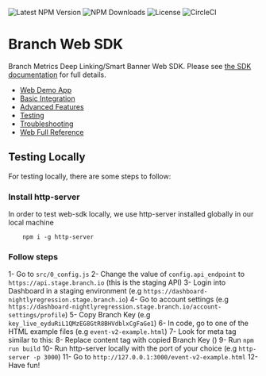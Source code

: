 ![Latest NPM Version](https://img.shields.io/npm/v/branch-sdk)
![NPM Downloads](https://img.shields.io/npm/dm/branch-sdk)
![License](https://img.shields.io/npm/l/branch-sdk)
![CircleCI](https://img.shields.io/circleci/build/github/BranchMetrics/web-branch-deep-linking-attribution)

[Web Demo App]: https://help.branch.io/developers-hub/docs/web-sdk-overview#section-web-demo-app
[Basic Integration]: https://help.branch.io/developers-hub/docs/web-basic-integration
[Advanced Features]: https://help.branch.io/developers-hub/docs/web-advanced-features
[Testing]: https://help.branch.io/developers-hub/docs/web-testing
[Troubleshooting]: https://help.branch.io/developers-hub/docs/web-troubleshooting
[Web Full Reference]: https://help.branch.io/developers-hub/docs/web-full-reference

# Branch Web SDK

Branch Metrics Deep Linking/Smart Banner Web SDK. Please see
[the SDK documentation](https://help.branch.io/developers-hub/docs/web-sdk-overview)
for full details.

- [Web Demo App]
- [Basic Integration]
- [Advanced Features]
- [Testing]
- [Troubleshooting]
- [Web Full Reference]


## Testing Locally

For testing locally, there are some steps to follow:

### Install http-server

In order to test web-sdk locally, we use http-server installed globally in our local machine

```
    npm i -g http-server
```

### Follow steps

1- Go to `src/0_config.js`
2- Change the value of `config.api_endpoint` to `https://api.stage.branch.io` (this is the staging API)
3- Login into Dashboard in a staging environment (e.g `https://dashboard-nightlyregression.stage.branch.io`)
4- Go to account settings (e.g `https://dashboard-nightlyregression.stage.branch.io/account-settings/profile`)
5- Copy Branch Key (e.g `key_live_eyduRiL1QMzEG8GtR8BHVdblxCgFaGe1`)
6- In code, go to one of the HTML example files (e.g `event-v2-example.html`)
7- Look for meta tag similar to this: <meta name="branch_key" content="key_live_eyduRiL1QMzEG8GtR8BHVdblxCgFaGe1" />
8- Replace content tag with copied Branch Key (<meta name="branch_key" content="copied-branch-key" />)
9- Run `npm run build`
10- Run http-server locally with the port of your choice (e.g `http-server -p 3000`)
11- Go to `http://127.0.0.1:3000/event-v2-example.html`
12- Have fun!